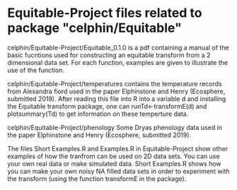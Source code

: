 # Equitable-Project files related to package "celphin/Equitable"
celphin/Equitable-Project/Equitable_0.1.0 is a pdf containing a manual of the basic fucntions used for constructing an equitable transform from a 2 dimensional data set. For each function, examples are given to illustrate the use of the function.

celphin/Equitable-Project/temperatures contains the temperature records from Alexandra fiord used in the paper Elphinstone and Henry (Ecosphere, submitted 2019). After reading this file into R into a variable d and installing the Equitable transform package, one can runTd<-transformE(d) and plotsummary(Td) to get information on these temperture data.

celphin/Equitable-Project/phenology Some Dryas phenology data used in the paper Elphinstone and Henry (Ecosphere, submitted 2019).

The files Short Examples.R and Examples.R in Equitable-Project show other examples of how the tranfrom can be used on 2D data sets. You can use your own real data or make simulated data. Short Examples.R shows how you can make your own noisy NA filled data sets in order to experiment with the transform (using the function transformE in the package).
